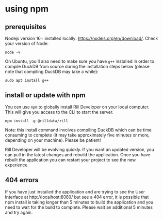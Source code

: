 # using npm

## prerequisites

Nodejs version 16+ installed locally: https://nodejs.org/en/download/. Check your version of Node:

```
node -v
```

On Ubuntu, you'll also need to make sure you have `g++` installed in order to compile DuckDB from source during the installation steps below (please note that compiling DuckDB may take a while):

```
sudo apt install g++
```
  
## install or update with npm
You can use `npm` to globally install Rill Developer on your local computer. This will give you access to the CLI to start the server.

```
npm install -g @rilldata/rill
```

Note: this install command involves compiling DuckDB which can be time consuming to complete (it may take approximately five minutes or more, depending on your machine). Please be patient!

Rill Developer will be evolving quickly. If you want an updated version, you can pull in the latest changes and rebuild the application. Once you have rebuilt the application you can restart your project to see the new experience.

## 404 errors
If you have just installed the application and are trying to see the User Interface at http://localhost:8080/ but see a 404 error, it is possible that npm install is taking longer than 5 minutes to build the application and you need to wait for the build to complete. Please wait an additional 5 minutes and try again.